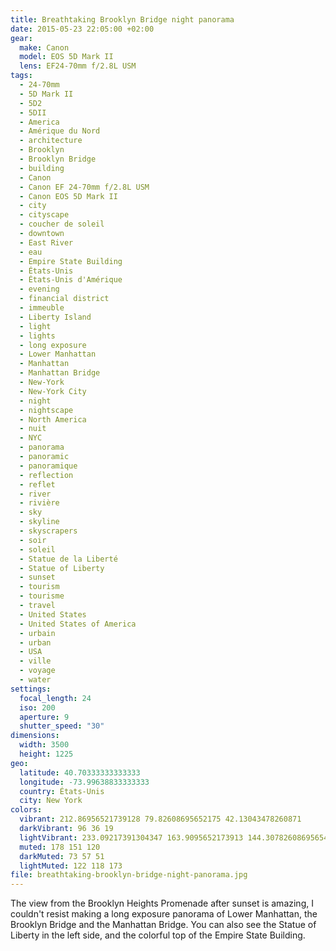 ```yaml
---
title: Breathtaking Brooklyn Bridge night panorama
date: 2015-05-23 22:05:00 +02:00
gear:
  make: Canon
  model: EOS 5D Mark II
  lens: EF24-70mm f/2.8L USM
tags:
  - 24-70mm
  - 5D Mark II
  - 5D2
  - 5DII
  - America
  - Amérique du Nord
  - architecture
  - Brooklyn
  - Brooklyn Bridge
  - building
  - Canon
  - Canon EF 24-70mm f/2.8L USM
  - Canon EOS 5D Mark II
  - city
  - cityscape
  - coucher de soleil
  - downtown
  - East River
  - eau
  - Empire State Building
  - États-Unis
  - États-Unis d'Amérique
  - evening
  - financial district
  - immeuble
  - Liberty Island
  - light
  - lights
  - long exposure
  - Lower Manhattan
  - Manhattan
  - Manhattan Bridge
  - New-York
  - New-York City
  - night
  - nightscape
  - North America
  - nuit
  - NYC
  - panorama
  - panoramic
  - panoramique
  - reflection
  - reflet
  - river
  - rivière
  - sky
  - skyline
  - skyscrapers
  - soir
  - soleil
  - Statue de la Liberté
  - Statue of Liberty
  - sunset
  - tourism
  - tourisme
  - travel
  - United States
  - United States of America
  - urbain
  - urban
  - USA
  - ville
  - voyage
  - water
settings:
  focal_length: 24
  iso: 200
  aperture: 9
  shutter_speed: "30"
dimensions:
  width: 3500
  height: 1225
geo:
  latitude: 40.70333333333333
  longitude: -73.99638833333333
  country: États-Unis
  city: New York
colors:
  vibrant: 212.86956521739128 79.82608695652175 42.13043478260871
  darkVibrant: 96 36 19
  lightVibrant: 233.09217391304347 163.9095652173913 144.30782608695654
  muted: 178 151 120
  darkMuted: 73 57 51
  lightMuted: 122 118 173
file: breathtaking-brooklyn-bridge-night-panorama.jpg
---
```


The view from the Brooklyn Heights Promenade after sunset is amazing, I couldn't resist making a long exposure panorama of Lower Manhattan, the Brooklyn Bridge and the Manhattan Bridge. You can also see the Statue of Liberty in the left side, and the colorful top of the Empire State Building.
